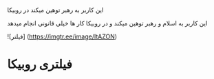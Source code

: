 این کاربر به رهبر توهین میکند در روبیکا

این کاربر به اسلام و رهبر توهین میکند و در روبیکا کار ها خیلی قانونی انجام میدهد

![فیلتر] 
(https://imgtr.ee/image/ItAZON)  

# فیلتری روبیکا
